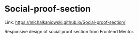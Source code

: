 # Social-proof-section
Link: https://michalkaniowski.github.io/Social-proof-section/

Responsive design of social proof section from Frontend Mentor.

